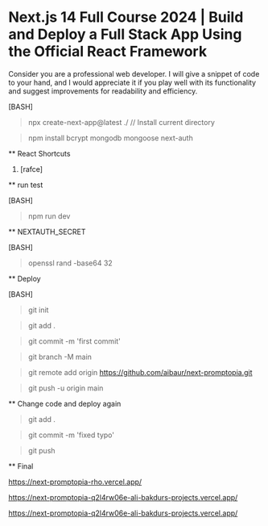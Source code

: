 
#	Next.js 14 Full Course 2024 | Build and Deploy a Full Stack App Using the Official React Framework

Consider you are a professional web developer. I will give a snippet of code to your hand, and I would appreciate it if you play well with its functionality and suggest improvements for readability and efficiency.

[BASH]

> npx create-next-app@latest ./			// Install current directory

> npm install bcrypt mongodb mongoose next-auth 

** React Shortcuts

1.	[rafce]



** run test

[BASH]

> npm run dev


** NEXTAUTH_SECRET

[BASH]

> openssl rand -base64 32


** Deploy

[BASH]

> git init

> git add .

> git commit -m 'first commit'

> git branch -M main

> git remote add origin https://github.com/aibaur/next-promptopia.git

> git push -u origin main


** Change code and deploy again

> git add .

> git commit -m 'fixed typo'

> git push


** Final

https://next-promptopia-rho.vercel.app/

https://next-promptopia-q2l4rw06e-ali-bakdurs-projects.vercel.app/

https://next-promptopia-q2l4rw06e-ali-bakdurs-projects.vercel.app/